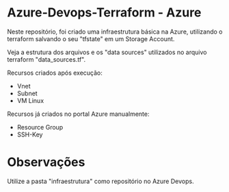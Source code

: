 # Azure-Devops-Terraform - Azure
Neste repositório, foi criado uma infraestrutura básica na Azure, utilizando o terraform salvando o seu "tfstate" em um Storage Account.

Veja a estrutura dos arquivos e os "data sources" utilizados no arquivo terraform "data_sources.tf".

Recursos criados após execução:

- Vnet
- Subnet
- VM Linux

Recursos já criados no portal Azure manualmente:

- Resource Group
- SSH-Key

# Observações

Utilize a pasta "infraestrutura" como repositório no Azure Devops.
